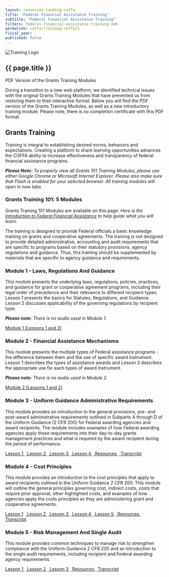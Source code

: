 ```yaml
---
layout: resources-landing-coffa
title: "Federal Financial Assistance Training"
subtitle: "Federal Financial Assistance Training"
filters: federal-financial-assistance training omb
permalink: coffa/training-coffa/1
fiscal_year:
published: False
---
```


<section class="usa-hero grid-container about-the-council">
    <div class="grid-row grid-gap flex-align-center">
        <div class="tablet:grid-col-auto tablet:grid-offset-1 text-center">
            <img class="circle-card tablet:float-left" src="{{site.baseurl}}/assets/images/logos/training.svg"
                 alt="Training Logo" />
        </div>
        <div class="tablet:grid-col-8 margin-left-2 margin-right-2">
            <div class="priority-tag-line">
                <h1 class="margin-0 font-ui-2xl text-normal">{{ page.title }}</h1>
            </div>
        </div>
    </div>
</section>
<div class="usa-alert usa-alert--info" xmlns="http://www.w3.org/1999/html">
    <div class="usa-alert__body">
        <p class="usa-alert__heading text-bold">PDF Version of the Grants Training Modules</p>
        <p class="usa-alert__text">During a transition to a new web platform, we identified technical issues with the original Grants Training Modules that have prevented us from restoring them to their interactive format. Below you will find the PDF version of the Grants Training Modules, as well as a new introductory training module. Please note, there is no completion certificate with this PDF format.</p>
    </div>
</div>

<div class="grid-container font-sans-sm">
<h2>Grants Training</h2>

<div><p> Training is integral to establishing desired norms, behaviors and expectations. Creating a platform to share learning opportunities advances the COFFA ability to increase effectiveness and transparency of federal financial assistance programs. </p></div>

<div><p><i><b>Please Note:</b> To properly view all Grants 101 Training Modules, please use either Google Chrome or Microsoft Internet Explorer. Please also make sure that Flash is enabled for your selected browser. All training modules will open in new tabs. </i></p></div>

<h3>Grants Training 101: 5 Modules</h3>

<div>
    <p>Grants Training 101 Modules are available on this page. <i>Here is the <a href="{{ site.baseurl }}/wp-content/uploads/2023/Introduction to Federal Financial Assistance.pdf" aria-label="Intoduction to Federal Financial Assistance">Introduction to Federal Financial Assistance</a> to help guide what you will learn.</i></p> 
    <p>The training is designed to provide Federal officials a basic knowledge training on grants and cooperative agreements.  The training is not designed to provide detailed administrative, accounting and audit requirements that are specific to programs based on their statutory provisions, agency regulations and guidance.  Thus, this training should be supplemented by materials that are specific to agency guidance and requirements.</p>
</div>

<div class="grid-col-12 grid-offset-1">
<h3>Module 1 - Laws, Regulations And Guidance</h3>
<div><p>This module presents the underlying laws, regulations, policies, practices, and guidance for grant or cooperative agreement programs, including their legal order of precedence and their relevance to different recipient types.  Lesson 1 presents the basics for Statutes, Regulations, and Guidance.  Lesson 2 discusses applicability of the governing regulations by recipient type.</p></div>

<div><p><i><b>Please note:</b> There is no audio used in Module 1.</i></p></div>

<div><a class="margin-top-1 text-no-underline text-white margin-bottom-1 usa-button usa-button-coffa-training bg-emerald border-0" href="{{ site.baseurl }}/wp-content/uploads/2020/09/Module-1.pdf" aria-label="Module 1 (Lessons 1 and 2)">Module 1 (Lessons 1 and 2)</a></div>


<h3>Module 2 - Financial Assistance Mechanisms</h3>
<div><p>This module presents the multiple types of Federal assistance programs - the difference between them and the use of specific award instrument.  Lesson 1 describes the types of assistance awards and Lesson 2 describes the appropriate use for each types of award instrument.</p></div>

<div><p><i><b>Please note:</b> There is no audio used in Module 2.</i></p></div>

<div><a class="margin-top-1 text-no-underline text-white margin-bottom-1 usa-button usa-button-coffa-training bg-emerald border-0" href="{{ site.baseurl }}/wp-content/uploads/2020/09/Module-2.pdf" aria-label="Module 2 (Lessons 1 and 2)">Module 2 (Lessons 1 and 2)</a></div>

<h3>Module 3 - Uniform Guidance Administrative Requirements</h3>
<div><p>This module provides an introduction to the general provisions, pre- and post-award administrative requirements outlined in Subparts A through D of the Uniform Guidance (2 CFR 200) for Federal awarding agencies and award recipients. The module includes examples of how Federal awarding agencies apply these requirements into their day-to-day grants management practices and what is required by the award recipient during the period of performance.</p></div>

<div><a class="margin-top-1 text-no-underline text-white margin-bottom-1 usa-button usa-button-coffa-training bg-emerald border-0" href="{{ site.baseurl }}/wp-content/uploads/2020/09/Module-3-Lesson-1.pdf" aria-label="Module 3 Lesson 1">Lesson 1 </a> &nbsp;<a class="margin-top-1 text-no-underline text-white margin-bottom-1 usa-button usa-button-coffa-training bg-emerald border-0" href="{{ site.baseurl }}/wp-content/uploads/2020/09/Module-3-Lesson-2.pdf" aria-label="Module 3 Lesson 2">  Lesson 2  </a>  &nbsp;<a class="margin-top-1 text-no-underline text-white margin-bottom-1 usa-button usa-button-coffa-training bg-emerald border-0" href="{{ site.baseurl }}/wp-content/uploads/2020/09/Module-3-Lesson-3.pdf" aria-label="Module 3 Lesson 3"> Lesson 3 </a> &nbsp;<a class="margin-top-1 text-no-underline text-white margin-bottom-1 usa-button usa-button-coffa-training bg-emerald border-0" href="{{ site.baseurl }}/wp-content/uploads/2020/09/Module-3-Lesson-4.pdf" aria-label="Module 3 Lesson 4"> Lesson 4 </a>  &nbsp;<a class="margin-top-1 text-no-underline text-white margin-bottom-1 usa-button usa-button-coffa-training bg-emerald border-0" href="{{ site.baseurl }}/wp-content/uploads/2020/09/Module-3-Resources.pdf" aria-label="Module 3 Resources"> Resources </a>  &nbsp;<a class="margin-top-1 text-no-underline text-white margin-bottom-1 usa-button usa-button-coffa-training bg-emerald border-0" href="{{ site.baseurl }}/wp-content/uploads/2020/09/Module-3-Transcript.pdf" aria-label="Module 3 Transcript"> Transcript </a></div>

<h3>Module 4 - Cost Principles</h3>
<div><p>This module provides an introduction to the cost principles that apply to award recipients outlined in the Uniform Guidance 2 CFR 200. This module will outline the general principles governing cost, indirect costs, costs that require prior approval, other highlighted costs, and examples of how agencies apply the costs principles as they are administering grant and cooperative agreements.</p></div>

<div><a class="margin-top-1 text-no-underline text-white margin-bottom-1 usa-button usa-button-coffa-training bg-emerald border-0" href="{{ site.baseurl }}/wp-content/uploads/2020/09/Module-4-Lesson-1.pdf" aria-label="Module 4 Lesson 1"> Lesson 1</a> &nbsp;<a class="margin-top-1 text-no-underline text-white margin-bottom-1 usa-button usa-button-coffa-training bg-emerald border-0" href="{{ site.baseurl }}/wp-content/uploads/2020/09/Module-4-Lesson-2.pdf" aria-label="Module 4 Lesson 2"> Lesson 2 </a>  &nbsp;<a class="margin-top-1 text-no-underline text-white margin-bottom-1 usa-button usa-button-coffa-training bg-emerald border-0" href="{{ site.baseurl }}/wp-content/uploads/2020/09/Module-4-Lesson-3.pdf" aria-label="Module 4 Lesson 3"> Lesson 3 </a> &nbsp;<a class="margin-top-1 text-no-underline text-white margin-bottom-1 usa-button usa-button-coffa-training bg-emerald border-0" href="{{ site.baseurl }}/wp-content/uploads/2020/09/Module-4-Lesson-4.pdf" aria-label="Module 4 Lesson 4"> Lesson 4 </a> &nbsp;<a class="margin-top-1 text-no-underline text-white margin-bottom-1 usa-button usa-button-coffa-training bg-emerald border-0" href="{{ site.baseurl }}/wp-content/uploads/2020/09/Module-4-Lesson-5.pdf" aria-label="Module 4 Lesson 5"> Lesson 5 </a>  &nbsp;<a class="margin-top-1 text-no-underline text-white margin-bottom-1 usa-button usa-button-coffa-training bg-emerald border-0" href="{{ site.baseurl }}/wp-content/uploads/2020/09/Module-4-Resources.pdf" aria-label="Module 4 Resources"> Resources </a> &nbsp;<a class="margin-top-1 text-no-underline text-white margin-bottom-1 usa-button usa-button-coffa-training bg-emerald border-0" href="{{ site.baseurl }}/wp-content/uploads/2020/09/Module-4-Transcript.pdf" aria-label="Module 4 Transcript"> Transcript </a></div>

<h3>Module 5 - Risk Management And Single Audit</h3>
<div><p>This module provides common techniques to manage risk to strengthen compliance with the Uniform Guidance 2 CFR 200 and an introduction to the single audit requirements, including recipient and Federal awarding agency requirements.</p></div>

<div><a class="margin-top-1 text-no-underline text-white margin-bottom-1 usa-button usa-button-coffa-training bg-emerald border-0" href="{{ site.baseurl }}/wp-content/uploads/2020/09/Module-5-Lesson-1.pdf" aria-label="Module 5 Lesson 1"> Lesson 1 </a>  &nbsp;<a class="margin-top-1 text-no-underline text-white margin-bottom-1 usa-button usa-button-coffa-training bg-emerald border-0" href="{{ site.baseurl }}/wp-content/uploads/2020/09/Module-5-Lesson-2.pdf" aria-label="Module 5 Lesson 2"> Lesson 2 </a>  &nbsp;<a class="margin-top-1 text-no-underline text-white margin-bottom-1 usa-button usa-button-coffa-training bg-emerald border-0" href="{{ site.baseurl }}/wp-content/uploads/2020/09/Module-5-Lesson-3.pdf" aria-label="Module 5 Lesson 3"> Lesson 3 </a>  &nbsp;<a class="margin-top-1 text-no-underline text-white margin-bottom-1 usa-button usa-button-coffa-training bg-emerald border-0" href="{{ site.baseurl }}/wp-content/uploads/2020/09/Module-5-Resources.pdf" aria-label="Module 5 Resources"> Resources </a>  &nbsp;<a class="margin-top-1 text-no-underline text-white margin-bottom-1 usa-button usa-button-coffa-training bg-emerald border-0" href="{{ site.baseurl }}/wp-content/uploads/2020/09/Module-5-Transcript.pdf" aria-label="Module 5 Transcript"> Transcript </a></div>
</div>
</div>
  